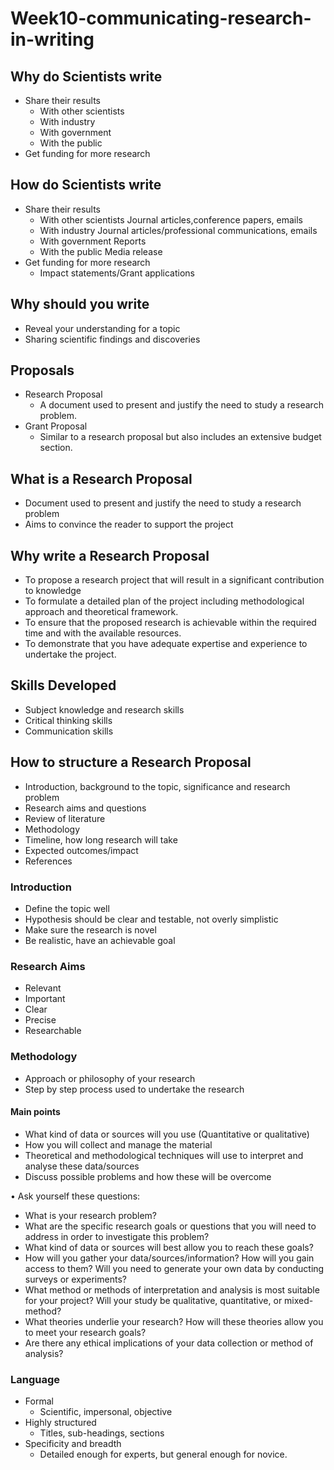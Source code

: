 # Week10-communicating-research-in-writing

## Why do Scientists write

- Share their results
  - With other scientists
  - With industry
  - With government
  - With the public
- Get funding for more research

## How do Scientists write

- Share their results
  - With other scientists Journal articles,conference papers, emails
  - With industry Journal articles/professional communications, emails
  - With government Reports
  - With the public Media release
- Get funding for more research
  - Impact statements/Grant applications

## Why should you write

- Reveal your understanding for a topic
- Sharing scientific findings and discoveries

## Proposals

- Research Proposal
  - A document used to present and justify the need to study a research problem.
- Grant Proposal
  - Similar to a research proposal but also includes an extensive budget section.

## What is a Research Proposal

- Document used to present and justify the need to study a research problem
- Aims to convince the reader to support the project

## Why write a Research Proposal

- To propose a research project that will result in a significant contribution to knowledge
- To formulate a detailed plan of the project including methodological approach and theoretical framework.
- To ensure that the proposed research is achievable within the required time and with the available resources.
- To demonstrate that you have adequate expertise and experience to undertake the project.

## Skills Developed

- Subject knowledge and research skills
- Critical thinking skills  
- Communication skills

## How to structure a Research Proposal

- Introduction, background to the topic, significance and research problem
- Research aims and questions
- Review of literature
- Methodology
- Timeline, how long research will take
- Expected outcomes/impact
- References
  
### Introduction

- Define the topic well
- Hypothesis should be clear and testable, not overly simplistic
- Make sure the research is novel
- Be realistic, have an achievable goal 

### Research Aims

- Relevant
- Important
- Clear
- Precise 
- Researchable

### Methodology

- Approach or philosophy of your research
- Step by step process used to undertake the research

#### Main points

- What kind of data or sources will you use (Quantitative or qualitative)
- How you will collect and manage the material
- Theoretical and methodological techniques will use to interpret and analyse these data/sources
- Discuss possible problems and how these will be overcome

• Ask yourself these questions:
- What is your research problem?
- What are the specific research goals or questions that you will need to address in order to investigate this problem?
- What kind of data or sources will best allow you to reach these goals?
- How will you gather your data/sources/information? How will you gain access to them? Will you need to generate your own data by conducting surveys or experiments?
- What method or methods of interpretation and analysis is most suitable for your project? Will your study be qualitative, quantitative, or mixed-method?
- What theories underlie your research? How will these theories allow you to meet your research goals?
- Are there any ethical implications of your data collection or method of analysis?

### Language

- Formal
  - Scientific, impersonal, objective
- Highly structured
  - Titles, sub-headings, sections
- Specificity and breadth
  - Detailed enough for experts, but general enough for novice.

